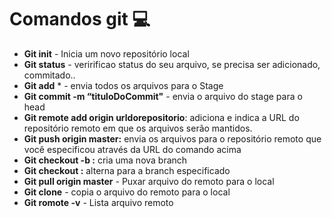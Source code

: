 # Comandos git :computer:

- **Git init** - Inicia um novo repositório local
- **Git status** - veririficao status do seu arquivo, se precisa ser adicionado, commitado..
- **Git add** * - envia todos os arquivos para o Stage 
- **Git commit -m “tituloDoCommit"** - envia o arquivo do stage para o head 
- **Git remote add origin urldorepositorio**: adiciona e indica a URL do repositório remoto em que os arquivos serão mantidos.
- **Git push origin master:** envia os arquivos para o repositório remoto que você especificou através da URL do comando acima
- **Git checkout -b <nomeDaBranch>:** cria uma nova branch
- **Git checkout <nomeDaBranch>:** alterna para a branch especificado
- **Git pull origin master** - Puxar arquivo do remoto para o local
- **Git clone** - copia o arquivo do remoto para o local 
- **Git romote -v** - Lista arquivo remoto
